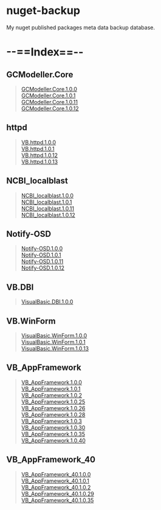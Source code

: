 # nuget-backup
My nuget published packages meta data backup database.
# __--==Index==--__
## GCModeller.Core
>[GCModeller.Core.1.0.0](https://github.com/xieguigang/nuget-backup/tree/master/nuget//GCModeller.Core/GCModeller.Core.1.0.0.md)<br />
>[GCModeller.Core.1.0.1](https://github.com/xieguigang/nuget-backup/tree/master/nuget//GCModeller.Core/GCModeller.Core.1.0.1.md)<br />
>[GCModeller.Core.1.0.11](https://github.com/xieguigang/nuget-backup/tree/master/nuget//GCModeller.Core/GCModeller.Core.1.0.11.md)<br />
>[GCModeller.Core.1.0.12](https://github.com/xieguigang/nuget-backup/tree/master/nuget//GCModeller.Core/GCModeller.Core.1.0.12.md)<br />

## httpd
>[VB.httpd.1.0.0](https://github.com/xieguigang/nuget-backup/tree/master/nuget//httpd/VB.httpd.1.0.0.md)<br />
>[VB.httpd.1.0.1](https://github.com/xieguigang/nuget-backup/tree/master/nuget//httpd/VB.httpd.1.0.1.md)<br />
>[VB.httpd.1.0.12](https://github.com/xieguigang/nuget-backup/tree/master/nuget//httpd/VB.httpd.1.0.12.md)<br />
>[VB.httpd.1.0.13](https://github.com/xieguigang/nuget-backup/tree/master/nuget//httpd/VB.httpd.1.0.13.md)<br />

## NCBI_localblast
>[NCBI_localblast.1.0.0](https://github.com/xieguigang/nuget-backup/tree/master/nuget//NCBI_localblast/NCBI_localblast.1.0.0.md)<br />
>[NCBI_localblast.1.0.1](https://github.com/xieguigang/nuget-backup/tree/master/nuget//NCBI_localblast/NCBI_localblast.1.0.1.md)<br />
>[NCBI_localblast.1.0.11](https://github.com/xieguigang/nuget-backup/tree/master/nuget//NCBI_localblast/NCBI_localblast.1.0.11.md)<br />
>[NCBI_localblast.1.0.12](https://github.com/xieguigang/nuget-backup/tree/master/nuget//NCBI_localblast/NCBI_localblast.1.0.12.md)<br />

## Notify-OSD
>[Notify-OSD.1.0.0](https://github.com/xieguigang/nuget-backup/tree/master/nuget//Notify-OSD/Notify-OSD.1.0.0.md)<br />
>[Notify-OSD.1.0.1](https://github.com/xieguigang/nuget-backup/tree/master/nuget//Notify-OSD/Notify-OSD.1.0.1.md)<br />
>[Notify-OSD.1.0.11](https://github.com/xieguigang/nuget-backup/tree/master/nuget//Notify-OSD/Notify-OSD.1.0.11.md)<br />
>[Notify-OSD.1.0.12](https://github.com/xieguigang/nuget-backup/tree/master/nuget//Notify-OSD/Notify-OSD.1.0.12.md)<br />

## VB.DBI
>[VisualBasic.DBI.1.0.0](https://github.com/xieguigang/nuget-backup/tree/master/nuget//VB.DBI/VisualBasic.DBI.1.0.0.md)<br />

## VB.WinForm
>[VisualBasic.WinForm.1.0.0](https://github.com/xieguigang/nuget-backup/tree/master/nuget//VB.WinForm/VisualBasic.WinForm.1.0.0.md)<br />
>[VisualBasic.WinForm.1.0.1](https://github.com/xieguigang/nuget-backup/tree/master/nuget//VB.WinForm/VisualBasic.WinForm.1.0.1.md)<br />
>[VisualBasic.WinForm.1.0.13](https://github.com/xieguigang/nuget-backup/tree/master/nuget//VB.WinForm/VisualBasic.WinForm.1.0.13.md)<br />

## VB_AppFramework
>[VB_AppFramework.1.0.0](https://github.com/xieguigang/nuget-backup/tree/master/nuget//VB_AppFramework/VB_AppFramework.1.0.0.md)<br />
>[VB_AppFramework.1.0.1](https://github.com/xieguigang/nuget-backup/tree/master/nuget//VB_AppFramework/VB_AppFramework.1.0.1.md)<br />
>[VB_AppFramework.1.0.2](https://github.com/xieguigang/nuget-backup/tree/master/nuget//VB_AppFramework/VB_AppFramework.1.0.2.md)<br />
>[VB_AppFramework.1.0.25](https://github.com/xieguigang/nuget-backup/tree/master/nuget//VB_AppFramework/VB_AppFramework.1.0.25.md)<br />
>[VB_AppFramework.1.0.26](https://github.com/xieguigang/nuget-backup/tree/master/nuget//VB_AppFramework/VB_AppFramework.1.0.26.md)<br />
>[VB_AppFramework.1.0.28](https://github.com/xieguigang/nuget-backup/tree/master/nuget//VB_AppFramework/VB_AppFramework.1.0.28.md)<br />
>[VB_AppFramework.1.0.3](https://github.com/xieguigang/nuget-backup/tree/master/nuget//VB_AppFramework/VB_AppFramework.1.0.3.md)<br />
>[VB_AppFramework.1.0.30](https://github.com/xieguigang/nuget-backup/tree/master/nuget//VB_AppFramework/VB_AppFramework.1.0.30.md)<br />
>[VB_AppFramework.1.0.35](https://github.com/xieguigang/nuget-backup/tree/master/nuget//VB_AppFramework/VB_AppFramework.1.0.35.md)<br />
>[VB_AppFramework.1.0.40](https://github.com/xieguigang/nuget-backup/tree/master/nuget//VB_AppFramework/VB_AppFramework.1.0.40.md)<br />

## VB_AppFramework_40
>[VB_AppFramework_40.1.0.0](https://github.com/xieguigang/nuget-backup/tree/master/nuget//VB_AppFramework_40/VB_AppFramework_40.1.0.0.md)<br />
>[VB_AppFramework_40.1.0.1](https://github.com/xieguigang/nuget-backup/tree/master/nuget//VB_AppFramework_40/VB_AppFramework_40.1.0.1.md)<br />
>[VB_AppFramework_40.1.0.2](https://github.com/xieguigang/nuget-backup/tree/master/nuget//VB_AppFramework_40/VB_AppFramework_40.1.0.2.md)<br />
>[VB_AppFramework_40.1.0.29](https://github.com/xieguigang/nuget-backup/tree/master/nuget//VB_AppFramework_40/VB_AppFramework_40.1.0.29.md)<br />
>[VB_AppFramework_40.1.0.35](https://github.com/xieguigang/nuget-backup/tree/master/nuget//VB_AppFramework_40/VB_AppFramework_40.1.0.35.md)<br />

